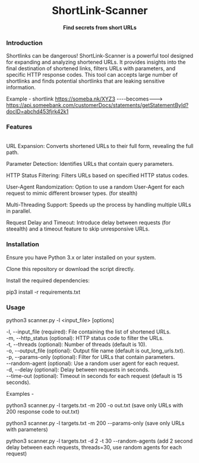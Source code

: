 <h1 align="center">
  <br>
  <br>
  ShortLink-Scanner
  <br>
</h1>

<h4 align="center">Find secrets from short URLs</h4>

### Introduction

Shortlinks can be dangerous! ShortLink-Scanner is a powerful tool designed for expanding and analyzing shortened URLs. It provides insights into the final destination of shortened links, filters URLs with parameters, and specific HTTP response codes. This tool can accepts large number of shortlinks and finds potential shortlinks that are leaking sensitive information. 

Example - shortlink  https://someba.nk/XYZ3 ----becomes---> https://api.someebank.com/customerDocs/statements/getStatementById?docID=abchd453fjrk42k1


### Features
<br>
URL Expansion: Converts shortened URLs to their full form, revealing the full path.

Parameter Detection: Identifies URLs that contain query parameters.

HTTP Status Filtering: Filters URLs based on specified HTTP status codes.

User-Agent Randomization: Option to use a random User-Agent for each request to mimic different browser types. (for stealth)

Multi-Threading Support: Speeds up the process by handling multiple URLs in parallel.

Request Delay and Timeout: Introduce delay between requests (for steealth) and a timeout feature to skip unresponsive URLs.

### Installation 

Ensure you have Python 3.x or later installed on your system.

Clone this repository or download the script directly.

Install the required dependencies: 

pip3 install -r requirements.txt

### Usage

python3 scanner.py -l <input_file> [options]

-l, --input_file (required): File containing the list of shortened URLs. <br>
-m, --http_status (optional): HTTP status code to filter the URLs. <br>
-t, --threads (optional): Number of threads (default is 10).<br>
-o, --output_file (optional): Output file name (default is out_long_urls.txt).<br>
-p, --params-only (optional): Filter for URLs that contain parameters.<br>
--random-agent (optional): Use a random user agent for each request.<br>
-d, --delay (optional): Delay between requests in seconds.<br>
--time-out (optional): Timeout in seconds for each request (default is 15 seconds).<br>


Examples -

python3 scanner.py -l targets.txt -m 200 -o out.txt (save only URLs with 200 response code to out.txt)

python3 scanner.py -l targets.txt -m 200 --params-only (save only URLs with parameters)

python3 scanner.py -l targets.txt -d 2 -t 30 --random-agents (add 2 second delay between each requests, threads=30, use random agents for each request) 


